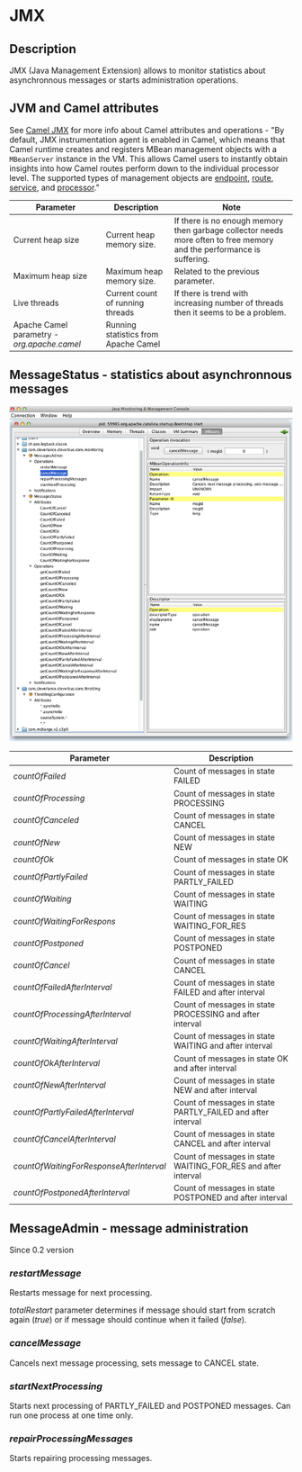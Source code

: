 # JMX

## Description

JMX (Java Management Extension) allows to monitor statistics about asynchronnous messages or starts administration operations.

## JVM and Camel attributes

See [Camel JMX](http://camel.apache.org/camel-jmx.html) for more info about Camel attributes and operations - "By default, JMX instrumentation agent is enabled in Camel, which means that Camel runtime creates and registers MBean management objects with a `MBeanServer` instance in the VM. This allows Camel users to instantly obtain insights into how Camel routes perform down to the individual processor level. The supported types of management objects are [endpoint](http://camel.apache.org/maven/current/camel-core/apidocs/org/apache/camel/management/mbean/ManagedEndpoint.html), [route](http://camel.apache.org/maven/current/camel-core/apidocs/org/apache/camel/management/mbean/ManagedRoute.html), [service](http://camel.apache.org/maven/current/camel-core/apidocs/org/apache/camel/management/mbean/ManagedService.html), and [processor](http://camel.apache.org/maven/current/camel-core/apidocs/org/apache/camel/management/mbean/ManagedProcessor.html)."

| Parameter | Description | Note  |
| ----------| ----------- | ----- |
| Current heap size | Current heap memory size. | If there is no enough memory then garbage collector needs more often to free memory and the performance is suffering. |
| Maximum heap size | Maximum heap memory size. | Related to the previous parameter. |
| Live threads | Current count of running threads | If there is trend with increasing number of threads then it seems to be a problem. |
| Apache Camel parametry - *org.apache.camel* | Running statistics from Apache Camel |  |

## MessageStatus - statistics about asynchronnous messages

![ ](../../../attachments/524310/917512.png)

| Parameter                                  | Description                                                   |
|------------------------------------------- | ------------------------------------------------------------- |
| *countOfFailed*                            | Count of messages in state FAILED                             |
| *countOfProcessing*                        | Count of messages in state PROCESSING                         |
| *countOfCanceled*                          | Count of messages in state CANCEL                             |
| *countOfNew*                               | Count of messages in state NEW                                |
| *countOfOk*                                | Count of messages in state OK                                 |
| *countOfPartlyFailed*                      | Count of messages in state PARTLY_FAILED                      |
| *countOfWaiting*                           | Count of messages in state WAITING                            |
| *countOfWaitingForRespons*                 | Count of messages in state WAITING_FOR_RES                    |
| *countOfPostponed*                         | Count of messages in state POSTPONED                          |
| *countOfCancel*                            | Count of messages in state CANCEL                             |
| *countOfFailedAfterInterval*               | Count of messages in state FAILED and after interval          |
| *countOfProcessingAfterInterval*           | Count of messages in state PROCESSING and after interval      |
| *countOfWaitingAfterInterval*              | Count of messages in state WAITING and after interval         |
| *countOfOkAfterInterval*                   | Count of messages in state OK and after interval              |
| *countOfNewAfterInterval*                  | Count of messages in state NEW and after interval             |
| *countOfPartlyFailedAfterInterval*         | Count of messages in state PARTLY_FAILED and after interval   |
| *countOfCancelAfterInterval*               | Count of messages in state CANCEL and after interval          |
| *countOfWaitingForResponseAfterInterval*   | Count of messages in state WAITING_FOR_RES and after interval |
| *countOfPostponedAfterInterval*            | Count of messages in state POSTPONED and after interval       |

## MessageAdmin - message administration

Since 0.2 version

### *restartMessage*

Restarts message for next processing.

*totalRestart* parameter determines if message should start from scratch again (*true*) or if message should continue when it failed (*false*).

 
### *cancelMessage*

Cancels next message processing, sets message to CANCEL state.
 
### *startNextProcessing*

Starts next processing of PARTLY\_FAILED and POSTPONED messages.
Can run one process at one time only.

### *repairProcessingMessages*

Starts repairing processing messages.
 
